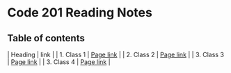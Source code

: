 # Code 201 Reading Notes

## Table of contents

| Heading | link |
| 1. Class 1 | [Page link](class-01.md) |
| 2. Class 2 | [Page link](class-02.md) |
| 3. Class 3 | [Page link](class-03.md) |
| 3. Class 4 | [Page link](class-04.md) |
